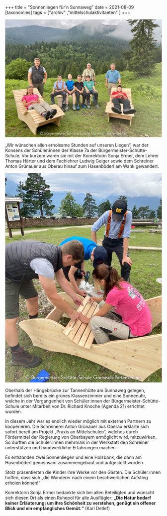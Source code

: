 +++
title = "Sonnenliegen für’n Sunnaweg"
date = 2021-08-09
[taxonomies]
tags = ["archiv" ,"mittelschulaktivitaeten" ]
+++

![](images/Wankliegen-Projekt-02-1024x768.jpg)

„Wir wünschen allen erholsame Stunden auf unseren Liegen“, war der Konsens der Schüler:innen der Klasse 7a der Bürgermeister-Schütte-Schule. Vor kurzem waren sie mit der Konrektorin Sonja Ermer, dem Lehrer Thomas Härter und dem Fachlehrer Ludwig Geiger sowie dem Schreiner Anton Grünauer aus Oberau hinauf zum Hasenböderl am Wank gewandert.

![](images/Wankliegen-Projekt-01-768x1024.jpg)

Oberhalb der Hängebrücke zur Tannenhütte am Sunnaweg gelegen, befindet sich bereits ein grünes Klassenzimmer und eine Sonnenuhr, welche in der Vergangenheit von Schüler:innen der Bürgermeister-Schütte-Schule unter Mitarbeit von Dr. Richard Knoche (Agenda 21) errichtet wurden.

In diesem Jahr war es endlich wieder möglich mit externen Partnern zu kooperieren. Die Schreinerei Anton Grünauer aus Oberau erklärte sich sofort bereit am Projekt „Praxis an Mittelschulen“, welches durch Fördermittel der Regierung von Oberbayern ermöglicht wird, mitzuwirken. So durften die Schüler:innen mehrmals in der Werkstatt den Schreiner unterstützen und handwerkliche Erfahrungen machen.

Es entstanden zwei Sonnenliegen und eine Holzbank, die dann am Hasenböderl gemeinsam zusammengebaut und aufgestellt wurden.

Stolz präsentierten die Kinder ihre Werke vor den Gästen. Die Schüler:innen hoffen, dass sich „die Wanderer nach einem beschwerlichen Aufstieg erholen können!“

Konrektorin Sonja Ermer bedankte sich bei allen Beteiligten und wünscht sich diesen Ort als einen Ruhepol für alle Ausflügler: **„Die Natur bedarf keiner Erläuterung; um ihre Schönheit zu verstehen, genügt ein offener Blick und ein empfängliches Gemüt.“** (Karl Detlef)
